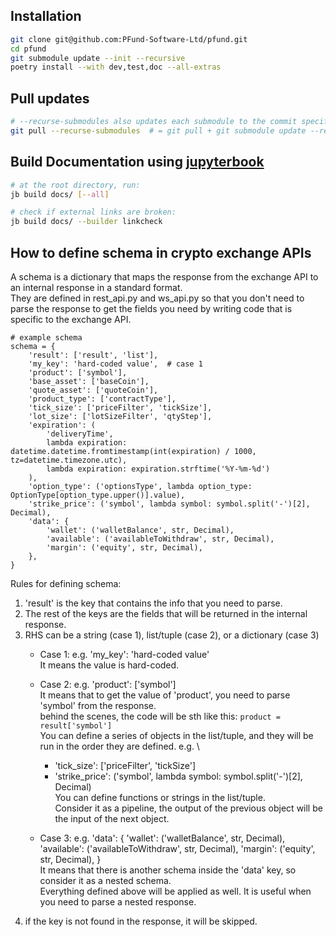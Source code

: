 ## Installation
```bash
git clone git@github.com:PFund-Software-Ltd/pfund.git
cd pfund
git submodule update --init --recursive
poetry install --with dev,test,doc --all-extras
```

## Pull updates
```bash
# --recurse-submodules also updates each submodule to the commit specified by the main repository,
git pull --recurse-submodules  # = git pull + git submodule update --recursive
```

## Build Documentation using [jupyterbook](https://jupyterbook.org/)
```bash
# at the root directory, run:
jb build docs/ [--all]

# check if external links are broken:
jb build docs/ --builder linkcheck
```

## How to define schema in crypto exchange APIs
A schema is a dictionary that maps the response from the exchange API to an internal response in a standard format. \
They are defined in rest_api.py and ws_api.py so that you don't need to parse the response to get the fields you need by writing code that is specific to the exchange API.
```
# example schema
schema = {
    'result': ['result', 'list'],
    'my_key': 'hard-coded value',  # case 1
    'product': ['symbol'],
    'base_asset': ['baseCoin'],
    'quote_asset': ['quoteCoin'],
    'product_type': ['contractType'],
    'tick_size': ['priceFilter', 'tickSize'],
    'lot_size': ['lotSizeFilter', 'qtyStep'],
    'expiration': (
        'deliveryTime', 
        lambda expiration: datetime.datetime.fromtimestamp(int(expiration) / 1000, tz=datetime.timezone.utc),
        lambda expiration: expiration.strftime('%Y-%m-%d')
    ),
    'option_type': ('optionsType', lambda option_type: OptionType[option_type.upper()].value),
    'strike_price': ('symbol', lambda symbol: symbol.split('-')[2], Decimal),
    'data': {
        'wallet': ('walletBalance', str, Decimal),
        'available': ('availableToWithdraw', str, Decimal),
        'margin': ('equity', str, Decimal),
    },
}

```
Rules for defining schema:
1. 'result' is the key that contains the info that you need to parse.
2. The rest of the keys are the fields that will be returned in the internal response.
3. RHS can be a string (case 1), list/tuple (case 2), or a dictionary (case 3)
    - Case 1: e.g. 'my_key': 'hard-coded value'\
    It means the value is hard-coded.
    
    - Case 2: e.g. 'product': ['symbol']\
    It means that to get the value of 'product', you need to parse 'symbol' from the response. \
    behind the scenes, the code will be sth like this: `product = result['symbol']` \
    You can define a series of objects in the list/tuple, and they will be run in the order they are defined. e.g. \
        - 'tick_size': ['priceFilter', 'tickSize']
        - 'strike_price': ('symbol', lambda symbol: symbol.split('-')[2], Decimal) \
    You can define functions or strings in the list/tuple. \
    Consider it as a pipeline, the output of the previous object will be the input of the next object.
    
    - Case 3: e.g. 'data': {
        'wallet': ('walletBalance', str, Decimal),
        'available': ('availableToWithdraw', str, Decimal),
        'margin': ('equity', str, Decimal),
    } \
    It means that there is another schema inside the 'data' key, so consider it as a nested schema. \
    Everything defined above will be applied as well.
    It is useful when you need to parse a nested response.
4. if the key is not found in the response, it will be skipped.